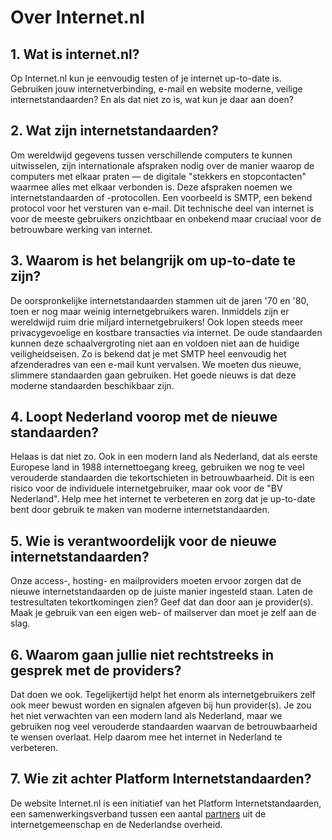 
# Over Internet.nl

## 1. Wat is internet.nl?
Op Internet.nl kun je eenvoudig testen of je internet up-to-date is. Gebruiken jouw internetverbinding, e-mail en website moderne, veilige internetstandaarden? En als dat niet zo is, wat kun je daar aan doen?

## 2. Wat zijn internetstandaarden?
Om wereldwijd gegevens tussen verschillende computers te kunnen uitwisselen, zijn internationale afspraken nodig over de manier waarop de computers met elkaar praten — de digitale "stekkers en stopcontacten" waarmee alles met elkaar verbonden is. Deze afspraken noemen we internetstandaarden of -protocollen. Een voorbeeld is SMTP, een bekend protocol voor het versturen van e-mail. Dit technische deel van internet is voor de meeste gebruikers onzichtbaar en onbekend maar cruciaal voor de betrouwbare werking van internet.

## 3. Waarom is het belangrijk om up-to-date te zijn?
De oorspronkelijke internetstandaarden stammen uit de jaren '70 en '80, toen er nog maar weinig internetgebruikers waren. Inmiddels zijn  er wereldwijd ruim drie miljard internetgebruikers! Ook lopen steeds meer privacygevoelige en kostbare transacties via internet. De oude standaarden kunnen deze schaalvergroting niet aan en voldoen niet aan de huidige veiligheidseisen. Zo is bekend dat je met SMTP heel eenvoudig het afzenderadres van een e-mail kunt vervalsen. We moeten dus nieuwe, slimmere standaarden gaan gebruiken. Het goede nieuws is dat deze moderne standaarden beschikbaar zijn.

## 4. Loopt Nederland voorop met de nieuwe standaarden?
Helaas is dat niet zo. Ook in een modern land als Nederland, dat als eerste Europese land in 1988 internettoegang kreeg, gebruiken we nog te veel verouderde standaarden die tekortschieten in betrouwbaarheid. Dit is een risico voor de individuele internetgebruiker, maar ook voor de "BV Nederland". Help mee het internet te verbeteren en zorg dat je up-to-date bent door gebruik te maken van moderne internetstandaarden.

## 5. Wie is verantwoordelijk voor de nieuwe internetstandaarden?
Onze access-, hosting- en mailproviders moeten ervoor zorgen dat de nieuwe internetstandaarden op de juiste manier ingesteld staan.  Laten de testresultaten tekortkomingen zien? Geef dat dan door aan je provider(s). Maak je gebruik van een eigen web- of mailserver dan moet je zelf aan de slag.

## 6. Waarom gaan jullie niet rechtstreeks in gesprek met de providers?
Dat doen we ook. Tegelijkertijd helpt het enorm als internetgebruikers zelf ook meer bewust worden en signalen afgeven bij hun provider(s). Je zou het niet verwachten van een modern land als Nederland, maar we gebruiken nog veel verouderde standaarden waarvan de betrouwbaarheid te wensen overlaat. Help daarom mee het internet in Nederland te verbeteren.

## 7. Wie zit achter Platform Internetstandaarden?
De website Internet.nl is een initiatief van het Platform Internetstandaarden, een samenwerkingsverband tussen een aantal [partners](/partners/) uit de internetgemeenschap en de Nederlandse overheid.
